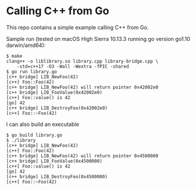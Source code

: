 # Calling C++ from Go

This repo contains a simple example calling C++ from Go.

Sample run (tested on macOS High Sierra 10.13.3 running go version go1.10 darwin/amd64):

```
$ make
clang++ -o liblibrary.so library.cpp library-bridge.cpp \
	-std=c++17 -O3 -Wall -Wextra -fPIC -shared
$ go run library.go 
[c++ bridge] LIB_NewFoo(42)
[c++] Foo::Foo(42)
[c++ bridge] LIB_NewFoo(42) will return pointer 0x42002e0
[c++ bridge] LIB_FooValue(0x42002e0)
[c++] Foo::value() is 42
[go] 42
[c++ bridge] LIB_DestroyFoo(0x42002e0)
[c++] Foo::~Foo(42)
```

I can also build an executable

```
$ go build library.go
$ ./library
[c++ bridge] LIB_NewFoo(42)
[c++] Foo::Foo(42)
[c++ bridge] LIB_NewFoo(42) will return pointer 0x4500000
[c++ bridge] LIB_FooValue(0x4500000)
[c++] Foo::value() is 42
[go] 42
[c++ bridge] LIB_DestroyFoo(0x4500000)
[c++] Foo::~Foo(42)
```

